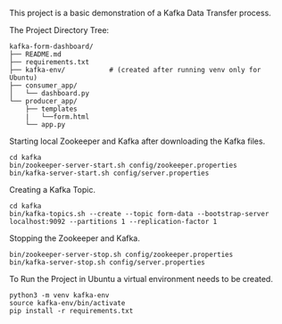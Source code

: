 This project is a basic demonstration of a Kafka Data Transfer process.

The Project Directory Tree:

```
kafka-form-dashboard/
├── README.md
├── requirements.txt
├── kafka-env/           # (created after running venv only for Ubuntu)
├── consumer_app/
│   └── dashboard.py
└── producer_app/
    ├── templates
    |   └──form.html
    └── app.py
```

Starting local Zookeeper and Kafka after downloading the Kafka files.

```
cd kafka
bin/zookeeper-server-start.sh config/zookeeper.properties
bin/kafka-server-start.sh config/server.properties
```

Creating a Kafka Topic.

```
cd kafka
bin/kafka-topics.sh --create --topic form-data --bootstrap-server localhost:9092 --partitions 1 --replication-factor 1
```

Stopping the Zookeeper and Kafka.

```
bin/zookeeper-server-stop.sh config/zookeeper.properties
bin/kafka-server-stop.sh config/server.properties
```

To Run the Project in Ubuntu a virtual environment needs to be created.

```
python3 -m venv kafka-env
source kafka-env/bin/activate
pip install -r requirements.txt
```